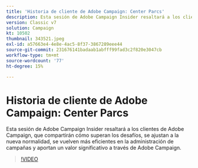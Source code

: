 ```yaml
---
title: 'Historia de cliente de Adobe Campaign: Center Parcs'
description: Esta sesión de Adobe Campaign Insider resaltará a los clientes de Adobe Campaign, que compartirán cómo superan los desafíos, se ajustan a la nueva normalidad, se vuelven más... (las descripciones deben tener entre 60 y 160 caracteres).
version: Classic v7
solution: Campaign
kt: 10502
thumbnail: 343521.jpeg
exl-id: a57663e4-4e8e-4ac5-8f37-3867289eee44
source-git-commit: 231676141badaab1abfff99fad3c2f820e3047cb
workflow-type: tm+mt
source-wordcount: '77'
ht-degree: 15%

---
```


# Historia de cliente de Adobe Campaign: Center Parcs

Esta sesión de Adobe Campaign Insider resaltará a los clientes de Adobe Campaign, que compartirán cómo superan los desafíos, se ajustan a la nueva normalidad, se vuelven más eficientes en la administración de campañas y aportan un valor significativo a través de Adobe Campaign.

>[!VIDEO](https://video.tv.adobe.com/v/343521/?quality=12&learn=on)
